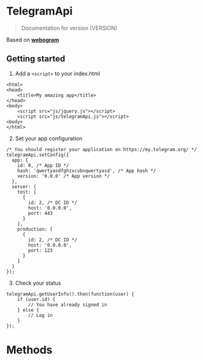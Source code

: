# TelegramApi
> Documentation for version {VERSION}

Based on [**webogram**](https://github.com/zhukov/webogram)

## Getting started

1. Add a ```<script>``` to your index.html
```
<html>
<head>
    <title>My amazing app</title>
</head>
<body>
    <script src="js/jquery.js"></script>
    <script src="js/telegramApi.js"></script>
<body>
</html>
```

2. Set your app configuration
```
/* You should register your application on https://my.telegram.org/ */
telegramApi.setConfig({
  app: {
    id: 0, /* App ID */
    hash: 'qwertyasdfghzxcvbnqwertyasd', /* App hash */
    version: '0.0.0' /* App version */
  },
  server: {
    test: [
      {
        id: 2, /* DC ID */
        host: '0.0.0.0',
        port: 443
      }
    ],
    production: [
      {
        id: 2, /* DC ID */
        host: '0.0.0.0',
        port: 123
      }
    ]
  }
});
```

3. Check your status
```
telegramApi.getUserInfo().then(function(user) {
    if (user.id) {
        // You have already signed in
    } else {
        // Log in
    }
});
```

# Methods

